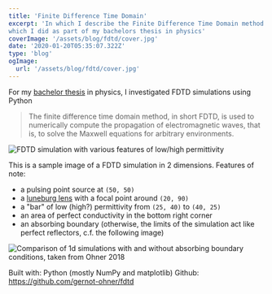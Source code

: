 ```yaml
---
title: 'Finite Difference Time Domain'
excerpt: 'In which I describe the Finite Difference Time Domain method of electrodynamics simulation and my investigations into it
which I did as part of my bachelors thesis in physics'
coverImage: '/assets/blog/fdtd/cover.jpg'
date: '2020-01-20T05:35:07.322Z'
type: 'blog'
ogImage:
  url: '/assets/blog/fdtd/cover.jpg'
---
```


For my [bachelor thesis](resources/Ohner_FDTD_Bachelorarbeit.pdf) in physics, I investigated FDTD simulations using Python

> The finite difference time domain method, in short FDTD, is used to numerically compute
the propagation of electromagnetic waves, that is, to solve the Maxwell equations for arbitrary
environments.

![FDTD simulation with various features of low/high permittivity](resources/fdtd1.png)

This is a sample image of a FDTD simulation in 2 dimensions.
Features of note:   
- a pulsing point source at `(50, 50)` 
- a [luneburg lens](https://en.wikipedia.org/wiki/Luneburg_lens) with a focal point around `(20, 90)`
- a "bar" of low (high?) permittivity from `(25, 40)` to `(40, 25)`
- an area of perfect conductivity in the bottom right corner
- an absorbing boundary (otherwise, the limits of the simulation act like perfect reflectors, c.f. the following image)  

![Comparison of 1d simulations with and without absorbing boundary conditions, taken from Ohner 2018](resources/abc_explanation_1d.png)

Built with: Python (mostly NumPy and matplotlib)
Github: https://github.com/gernot-ohner/fdtd


